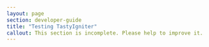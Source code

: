 ```yaml
---
layout: page
section: developer-guide
title: "Testing TastyIgniter"
callout: This section is incomplete. Please help to improve it.
---
```

